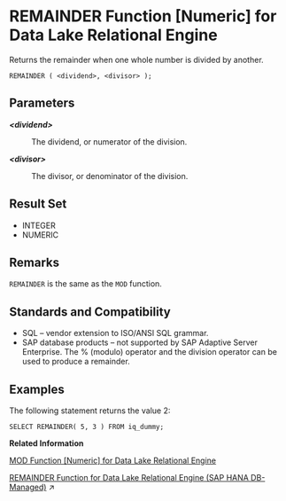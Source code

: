 <!-- loioa5788e7284f21015a4caecc7b2f96b10 -->

# REMAINDER Function \[Numeric\] for Data Lake Relational Engine

Returns the remainder when one whole number is divided by another.



```
REMAINDER ( <dividend>, <divisor> );
```



<a name="loioa5788e7284f21015a4caecc7b2f96b10__REMAINDER_parm1"/>

## Parameters


<dl>
<dt><b>

*<dividend\>*

</b></dt>
<dd>

The dividend, or numerator of the division.



</dd><dt><b>

*<divisor\>*

</b></dt>
<dd>

The divisor, or denominator of the division.



</dd>
</dl>



<a name="loioa5788e7284f21015a4caecc7b2f96b10__REMAINDER_returns1"/>

## Result Set

-   INTEGER
-   NUMERIC



<a name="loioa5788e7284f21015a4caecc7b2f96b10__REMAINDER_remarks1"/>

## Remarks

`REMAINDER` is the same as the `MOD` function.



<a name="loioa5788e7284f21015a4caecc7b2f96b10__REMAINDER_standards1"/>

## Standards and Compatibility

-   SQL – vendor extension to ISO/ANSI SQL grammar.
-   SAP database products – not supported by SAP Adaptive Server Enterprise. The % \(modulo\) operator and the division operator can be used to produce a remainder.



<a name="loioa5788e7284f21015a4caecc7b2f96b10__REMAINDER_example1"/>

## Examples

The following statement returns the value 2:

```
SELECT REMAINDER( 5, 3 ) FROM iq_dummy;
```

**Related Information**  


[MOD Function \[Numeric\] for Data Lake Relational Engine](mod-function-numeric-for-data-lake-relational-engine-a5650e7.md "Returns the remainder when one whole number is divided by another.")

[REMAINDER Function for Data Lake Relational Engine (SAP HANA DB-Managed)](https://help.sap.com/viewer/a898e08b84f21015969fa437e89860c8/2024_3_QRC/en-US/c575f2fac8f94b1eaf49f8b8797a509f.html "Returns the remainder when one whole number is divided by another.") :arrow_upper_right:

